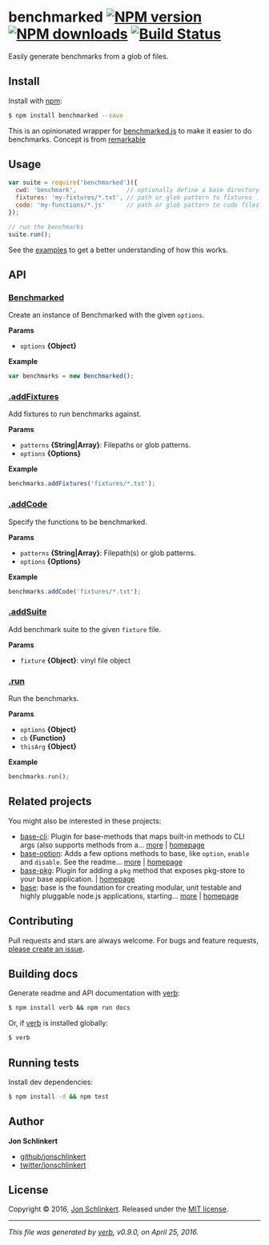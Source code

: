 # benchmarked [![NPM version](https://img.shields.io/npm/v/benchmarked.svg?style=flat)](https://www.npmjs.com/package/benchmarked) [![NPM downloads](https://img.shields.io/npm/dm/benchmarked.svg?style=flat)](https://npmjs.org/package/benchmarked) [![Build Status](https://img.shields.io/travis/jonschlinkert/benchmarked.svg?style=flat)](https://travis-ci.org/jonschlinkert/benchmarked)

Easily generate benchmarks from a glob of files.

## Install

Install with [npm](https://www.npmjs.com/):

```sh
$ npm install benchmarked --save
```

This is an opinionated wrapper for [benchmarked.js](http://benchmarkjs.com/) to make it easier to do benchmarks. Concept is from [remarkable](https://github.com/jonschlinkert/remarkable/tree/master/benchmark)

## Usage

```js
var suite = require('benchmarked')({
  cwd: 'benchmark',              // optionally define a base directory for code and fixtures
  fixtures: 'my-fixtures/*.txt', // path or glob pattern to fixtures
  code: 'my-functions/*.js'      // path or glob pattern to code files
});

// run the benchmarks
suite.run();
```

See the [examples](./example) to get a better understanding of how this works.

## API

### [Benchmarked](index.js#L21)

Create an instance of Benchmarked with the given `options`.

**Params**

* `options` **{Object}**

**Example**

```js
var benchmarks = new Benchmarked();
```

### [.addFixtures](index.js#L240)

Add fixtures to run benchmarks against.

**Params**

* `patterns` **{String|Array}**: Filepaths or glob patterns.
* `options` **{Options}**

**Example**

```js
benchmarks.addFixtures('fixtures/*.txt');
```

### [.addCode](index.js#L256)

Specify the functions to be benchmarked.

**Params**

* `patterns` **{String|Array}**: Filepath(s) or glob patterns.
* `options` **{Options}**

**Example**

```js
benchmarks.addCode('fixtures/*.txt');
```

### [.addSuite](index.js#L268)

Add benchmark suite to the given `fixture` file.

**Params**

* `fixture` **{Object}**: vinyl file object

### [.run](index.js#L322)

Run the benchmarks.

**Params**

* `options` **{Object}**
* `cb` **{Function}**
* `thisArg` **{Object}**

**Example**

```js
benchmarks.run();
```

## Related projects

You might also be interested in these projects:

* [base-cli](https://www.npmjs.com/package/base-cli): Plugin for base-methods that maps built-in methods to CLI args (also supports methods from a… [more](https://www.npmjs.com/package/base-cli) | [homepage](https://github.com/node-base/base-cli)
* [base-option](https://www.npmjs.com/package/base-option): Adds a few options methods to base, like `option`, `enable` and `disable`. See the readme… [more](https://www.npmjs.com/package/base-option) | [homepage](https://github.com/node-base/base-option)
* [base-pkg](https://www.npmjs.com/package/base-pkg): Plugin for adding a `pkg` method that exposes pkg-store to your base application. | [homepage](https://github.com/node-base/base-pkg)
* [base](https://www.npmjs.com/package/base): base is the foundation for creating modular, unit testable and highly pluggable node.js applications, starting… [more](https://www.npmjs.com/package/base) | [homepage](https://github.com/node-base/base)

## Contributing

Pull requests and stars are always welcome. For bugs and feature requests, [please create an issue](https://github.com/jonschlinkert/benchmarked/issues/new).

## Building docs

Generate readme and API documentation with [verb](https://github.com/verbose/verb):

```sh
$ npm install verb && npm run docs
```

Or, if [verb](https://github.com/verbose/verb) is installed globally:

```sh
$ verb
```

## Running tests

Install dev dependencies:

```sh
$ npm install -d && npm test
```

## Author

**Jon Schlinkert**

* [github/jonschlinkert](https://github.com/jonschlinkert)
* [twitter/jonschlinkert](http://twitter.com/jonschlinkert)

## License

Copyright © 2016, [Jon Schlinkert](https://github.com/jonschlinkert).
Released under the [MIT license](https://github.com/jonschlinkert/benchmarked/blob/master/LICENSE).

***

_This file was generated by [verb](https://github.com/verbose/verb), v0.9.0, on April 25, 2016._